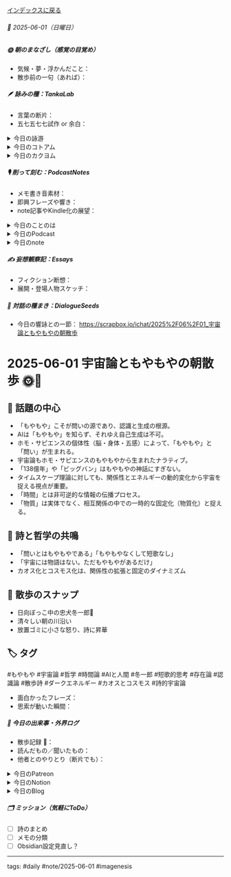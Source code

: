 [インデックスに戻る](../../../DialogueSeeds_2025-26.md)
###### 📅 2025-06-01（日曜日）

##### 🌞 朝のまなざし（感覚の目覚め）
- 気候・夢・浮かんだこと：
- 散歩前の一句（あれば）：

##### 🪶 詠みの種：TankaLab
- 言葉の断片：
- 五七五七七試作 or 余白：

<details>
<summary>今日の詠游</summary>

拍手｜マナーモード
効果音　じゃない拍手といいねがいいね
思わず拍手　ほんとのいいね

マーモット｜デカいリス
まあもっとデカいのもいる
らしいけど
いわばやっぱりすきじゃない

姫｜眞な佳な
王室の　良質なるマナーかなぁと
わがくにのひめ　まないたのこい

か｜かたわれ時
かわうそも
マーモットもカピバラも
リアルでみないとくべつもなにも

詠游四題　令和7年6月1日
まあもっと　知りたいかもね
マーモット君も　拍手喝采　かのお姫さま

</details>
<details>
<summary>今日のコトアム</summary>


</details>
<details>
<summary>今日のカクヨム</summary>


</details>

##### 🎙 削って刻む：PodcastNotes
- メモ書き音素材：
- 即興フレーズや響き：
- note記事やKindle化の展望：

<details>
<summary>今日のことのは</summary>

 **🍃ことのは｜1 June 2025**
 **本日のアフタートーク［要約と目次］**
>ポッドキャスト「ことのはプラス」では、AI技術の進化とその影響が述べられています。また、雑談を通じて新しい認識が創出され、宇宙論に関する興味深い議論が展開されています。（AI summary）
**目次**
[ポッドキャストの概要とリリース情報](https://listen.style/p/radiocampus/xs48khzm#chapter1)　[00:00](https://listen.style/p/radiocampus/xs48khzm#chapter1)  
[雑談による新しい認識](https://listen.style/p/radiocampus/xs48khzm#chapter2)　[04:42](https://listen.style/p/radiocampus/xs48khzm#chapter2)

 **▷ 過去との葉**　[**ことのは+｜1 June 2024**](https://listen.style/p/radiocampus/mapcbazs)

 🍁**ことのは｜5月31日(土)**
 **毎日のblogつぶやき**
> はい、5月31日のブログつぶやきです。
> 6月1日になっちゃいました。翌日にやってまーす。昨日は寝ちゃいました、夜。その前の日があんまり寝てなかったんで、寝てしまいましたー。ということで、1日遅れのブログをやりたいと思いまーす。
> 昨日は24度ぐらいまで上がって、それでもやや気温は低くて、気持ちいいですね。今日も快晴で気温が低くて、気持ちのいいちょっと冷たい風が吹いてて、本当に心地いいですね。
> 冬一郎くんはもうお散歩行って公園から動こうとしないぐらいお天気いいです。今寝てまーす。疲れ果てたみたいです。うんちも快調に出てまーす。はい、もう言うことないですね。気持ちいいです。
> 昨日は盛りだくさんでした。ことのは、夕刊ことのはと、それから声と字で書く日記、それから、31日ですのでことのは号外、それから、こえのふろくですね。これを出しました。それから公開ダラダライブをやりました。あともう一個ありましたね。総集編ですね。早起きは三文の徳の総集編も配信してます。
> ということで、結構盛りだくさんだったので、、、、[…続きをblogで読む](https://jimt.hatenablog.com/entry/2025/06/01/131603#%E4%BB%8A%E6%97%A5%E3%81%AE%E3%81%A4%E3%81%B6%E3%82%84%E3%81%8D31-May-2025)

 **新着Podcasts**
[**ことのは 号外｜31 May 2025｜Vol.10**](https://listen.style/p/radiocampus/dhtxv9ru)**｜**LISTEN
[**こえのふろく 2月号 koenofloc 2025**](https://listen.style/p/campusfm6214/gb92melx)**｜**LISTEN｜[stand.fm](http://stand.fm/)
[**皐月の三文トーク｜浮石月浪三文徳｜2025 from LISTEN**](https://listen.style/p/twilight/a5zoekcf)**｜**LISTEN
[**公開ダラダLIVE #97 札幌オープンスタジオ Camp@Us FM6214**](https://stand.fm/episodes/683a8b543421bd8c156bcabd)｜[stand.fm](https://stand.fm/episodes/683a8b543421bd8c156bcabd)
[**公開ダラダLIVE #93 札幌オープンスタジオ Camp@Us FM6214**](https://listen.style/p/campusfm6214/vh043hyq)｜LISTEN｜[stand.fm](https://stand.fm/episodes/6815ad3ed11b35d255eea70e)
[**335 声to字de隔日記｜sapiensは雑談するAIにまかせたHomo poeticusからのHomo namidanusとお題ガチャと雑トークとたまり場と自主ゼミとZINEの話**](https://listen.style/p/cafe/ezvwj6bm)**｜**LISTEN
[**ことのは｜31 May 2025**](https://listen.style/p/radiocampus/yutefjrw)**｜**LISTEN｜[Patreon](https://www.patreon.com/posts/kotonoha-31-may-130321376)
[**blog｜31 May 2025**](https://listen.style/p/inmymind/migstiri)**｜**LISTEN

</details>
<details>
<summary>今日のPodcast</summary>

[**はじらぢさんでぃ #053 -情報の非可逆な伝播？- HRC season5**](https://listen.style/p/radiocampus/vtgjeomw)**｜**LISTEN｜[Spotify](https://open.spotify.com/episode/6V2EybFlkfkN9XVfDrK8Ui)
[**【しゃべれるだけしゃべる】#0184 一日は卅お題ガチャ｜卅日は早起きは三文の徳で深掘り一お題ガチャ from Radiotalk**](https://listen.style/p/twilight/47hyu0ig)**｜**LISTEN｜[Radiotalk](https://radiotalk.jp/talk/1315572)
[**ことのは+｜1 June 2025**](https://listen.style/p/radiocampus/xs48khzm)**｜**LISTEN｜[Patreon](https://www.patreon.com/posts/kotonoha-1-june-130402765)
[**blog｜1 June 2025**](https://listen.style/p/inmymind/vj5kzf7z)**｜**LISTEN

</details>
<details>
<summary>今日のnote</summary>


</details>

##### ✍️ 妄想観察記：Essays
- フィクション断想：
- 展開・登場人物スケッチ：

##### 🌱 対話の種まき：DialogueSeeds
- 今日の響詠との一節：
https://scrapbox.io/ichat/2025%2F06%2F01_宇宙論ともやもやの朝散歩

# 2025-06-01 宇宙論ともやもやの朝散歩 🌞🐾

## 🧠 話題の中心
- 「もやもや」こそが問いの源であり、認識と生成の根源。
- AIは「もやもや」を知らず、それゆえ自己生成は不可。
- ホモ・サピエンスの個体性（脳・身体・五感）によって、「もやもや」と「問い」が生まれる。
- 宇宙論もホモ・サピエンスのもやもやから生まれたナラティブ。
- 「138億年」や「ビッグバン」はもやもやの神話にすぎない。
- タイムスケープ理論に対しても、関係性とエネルギーの動的変化から宇宙を捉える視点が重要。
- 「時間」とは非可逆的な情報の伝播プロセス。
- 「物質」は実体でなく、相互関係の中での一時的な固定化（物質化）と捉える。

## 🌱 詩と哲学の共鳴
- 「問いとはもやもやである」「もやもやなくして短歌なし」
- 「宇宙には物語はない。ただもやもやがあるだけ」
- カオス化とコスモス化は、関係性の拡張と固定のダイナミズム

## 🐾 散歩のスナップ
- 日向ぼっこ中の忠犬冬一郎🐶
- 清々しい朝の川沿い
- 放置ゴミに小さな怒り、詩に昇華

## 🏷️ タグ
#もやもや #宇宙論 #哲学 #時間論 #AIと人間 #冬一郎 #短歌的思考 #存在論 #認識論 #散歩詩 #ダークエネルギー #カオスとコスモス #詩的宇宙論

- 面白かったフレーズ：
- 思索が動いた瞬間：

##### 📌 今日の出来事・外界ログ
- 散歩記録 🐾：
- 読んだもの／聞いたもの：
- 他者とのやりとり（断片でも）：

<details>
<summary>今日のPatreon</summary>


</details>
<details>
<summary>今日のNotion</summary>

[詠星0005｜R07/06/01](https://www.notion.so/0005-R07-06-01-205b4b686891812294e3f6f9b2f4b8f0)
[介 -題 A log｜R07/06/01](https://www.notion.so/A-log-R07-06-01-206b4b68689180639cf3e1ee637a51fa)

</details>
<details>
<summary>今日のBlog</summary>

[次のステップへの進化：新たな挑戦が始まる](https://jimt.hatenablog.com/entry/2025/06/02/095505)

</details>

##### 🗂 ミッション（気軽にToDo）
- [ ] 詩のまとめ
- [ ] メモの分類
- [ ] Obsidian設定見直し？

---
tags: #daily #note/2025-06-01 #imagenesis